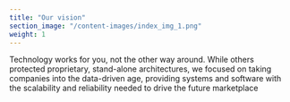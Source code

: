 ```yaml
---
title: "Our vision"
section_image: "/content-images/index_img_1.png"
weight: 1
---
```

Technology works for you, not the other way around. While others
protected proprietary, stand-alone architectures, we focused on taking companies
into the data-driven age, providing systems and software with the scalability and
reliability needed to drive the future marketplace